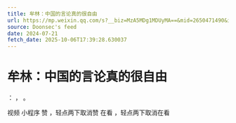 ```yaml
---
title: 牟林：中国的言论真的很自由
url: https://mp.weixin.qq.com/s?__biz=MzA5MDg1MDUyMA==&mid=2650471490&idx=3&sn=11dcf646cda3e13350b444ae8ff0a9d5
source: Doonsec's feed
date: 2024-07-21
fetch_date: 2025-10-06T17:39:28.630037
---
```


# 牟林：中国的言论真的很自由

：
，
。

视频
小程序
赞
，轻点两下取消赞
在看
，轻点两下取消在看